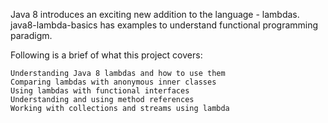 Java 8 introduces an exciting new addition to the language - lambdas. 
java8-lambda-basics has examples to understand functional programming paradigm.

Following is a brief of what this project covers:

	Understanding Java 8 lambdas and how to use them
	Comparing lambdas with anonymous inner classes
	Using lambdas with functional interfaces
	Understanding and using method references
	Working with collections and streams using lambda
